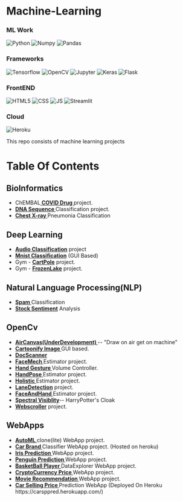# Machine-Learning

### ML Work

![Python](https://img.shields.io/badge/Python-FFD43B?style=for-the-badge&logo=python&logoColor=darkgreen)
![Numpy](https://img.shields.io/badge/Numpy-777BB4?style=for-the-badge&logo=numpy&logoColor=white)
![Pandas](https://img.shields.io/badge/Pandas-2C2D72?style=for-the-badge&logo=pandas&logoColor=white)

### Frameworks
![Tensorflow](https://img.shields.io/badge/TensorFlow-FF6F00?style=for-the-badge&logo=TensorFlow&logoColor=white)
![OpenCV](https://img.shields.io/badge/OpenCV-27338e?style=for-the-badge&logo=OpenCV&logoColor=white)
![Jupyter](https://img.shields.io/badge/Jupyter-F37626.svg?&style=for-the-badge&logo=Jupyter&logoColor=white)
![Keras](https://img.shields.io/badge/Keras-D00000?style=for-the-badge&logo=Keras&logoColor=white)
![Flask](https://img.shields.io/badge/Flask-000000?style=for-the-badge&logo=flask&logoColor=white)



### FrontEND
![HTML5](https://img.shields.io/badge/HTML5-E34F26?style=for-the-badge&logo=html5&logoColor=white)
![CSS](https://img.shields.io/badge/CSS-239120?&style=for-the-badge&logo=css3&logoColor=white)
![JS](https://img.shields.io/badge/JavaScript-F7DF1E?style=for-the-badge&logo=javascript&logoColor=black)
![Streamlit](https://img.shields.io/badge/Streamlit-FF4B4B?style=for-the-badge&logo=Streamlit&logoColor=white)


### Cloud
![Heroku](https://img.shields.io/badge/Heroku-430098?style=for-the-badge&logo=heroku&logoColor=white)


This repo consists of machine learning projects

# Table Of Contents

## BioInformatics

<ul>
      <li>ChEMBAL<a href='https://github.com/Anonymous7code/Machine-Learning/tree/master/BioInformatics/ChEMBAL%20Covid%20Drug'><b> COVID Drug </b></a> project.</li>
      <li><a href='https://github.com/Anonymous7code/Machine-Learning/tree/master/BioInformatics/DNA%20Sequence'><b> DNA Sequence </b></a> Classification project.</li>
      <li><a href='https://github.com/Anonymous7code/Machine-Learning/tree/master/BioInformatics/Pnemonia'><b> Chest X-ray </b></a> Pneumonia Classification </li>
</ul>

## Deep Learning

  <ul>
      <li><a href='https://github.com/Anonymous7code/Machine-Learning/tree/master/Deep%20Learning/Audio%20Classification'><b>Audio Classification</b></a> project</li>
      <li><a href='https://github.com/Anonymous7code/Machine-Learning/tree/master/Deep%20Learning/MNIST'><b>Mnist Classification</b></a> (GUI Based)</li>
      <li>Gym - <a href='https://github.com/Anonymous7code/Machine-Learning/blob/master/Deep%20Learning/Reinforcement%20Learning/cartpole.py'><b>CartPole</b></a> project.</li>
      <li>Gym - <a href='https://github.com/Anonymous7code/Machine-Learning/blob/master/Deep%20Learning/Reinforcement%20Learning/frozenlake.py'><b>FrozenLake</b></a> project.</li>
  </ul>

## Natural Language Processing(NLP)

<ul>
      <li><a href='https://github.com/Anonymous7code/Machine-Learning/tree/master/NLP/Spam%20Classifier'><b> Spam </b></a> Classification </li>
      <li><a href='https://github.com/Anonymous7code/Machine-Learning/tree/master/NLP/Stock%20Sentiment'><b> Stock Sentiment</b></a> Analysis </li>
</ul>

## OpenCv

<ul>
      <li><a href='https://github.com/Anonymous7code/Machine-Learning/tree/master/OpenCV/AirCanvas(UnderDev)'><b>AirCanvas(UnderDevelopment) </b></a>-- "Draw on air get on machine"</li>
      <li><a href='https://github.com/Anonymous7code/Machine-Learning/tree/master/OpenCV/Cartoonify'><b>Cartoonify Image </b></a> GUI based.</li>
      <li><a href='https://github.com/Anonymous7code/Machine-Learning/tree/master/OpenCV/DOCSCANNER(UnderDev)'><b>DocScanner </b></a> </li>
      <li><a href='https://github.com/Anonymous7code/Machine-Learning/tree/master/OpenCV/MediaPipe'><b>FaceMech </b></a> Estimator project.</li>
      <li><a href='https://github.com/Anonymous7code/Machine-Learning/tree/master/OpenCV/HandGesture'><b>Hand Gesture </b></a> Volume Controller.</li>
      <li><a href='https://github.com/Anonymous7code/Machine-Learning/tree/master/OpenCV/MediaPipe'><b>HandPose </b></a> Estimator project.</li>
      <li><a href='https://github.com/Anonymous7code/Machine-Learning/tree/master/OpenCV/MediaPipe'><b>Holistic </b></a> Estimator project.</li>
      <li><a href='https://github.com/Anonymous7code/Machine-Learning/tree/master/OpenCV/Lane%20Detection'><b>LaneDetection</b></a> project.</li>
      <li><a href='https://github.com/Anonymous7code/Machine-Learning/tree/master/OpenCV/MediaPipe'><b>FaceAndHand </b></a>Estimator project.</li>
      <li><a href='https://github.com/Anonymous7code/Machine-Learning/tree/master/OpenCV/Spectral%20Invisiblity'><b>Spectral Visiblity</b></a>-- HarryPotter's Cloak</li>
      <li><a href='https://github.com/Anonymous7code/Machine-Learning/tree/master/OpenCV/WebScroller'><b>Webscroller</b></a> project.</li>
      
</ul>

## WebApps

<ul>
      <li><a href='https://github.com/Anonymous7code/Machine-Learning/tree/master/WebApps/AutoML'><b>AutoML </b></a> clone(lite) WebApp project.</li>
      <li><a href='https://github.com/Anonymous7code/Machine-Learning/tree/master/WebApps/CarBrand%20Classification'><b>Car Brand </b></a> Classifier WebApp project. (Hosted on heroku)</li>
      <li><a href='https://github.com/Anonymous7code/Machine-Learning/tree/master/WebApps/Iris'><b>Iris Prediction </b></a> WebApp project.</li>
      <li><a href='https://github.com/Anonymous7code/Machine-Learning/tree/master/WebApps/Penguin'><b>Penguin Prediction </b></a> WebApp project.</li>
      <li><a href='https://github.com/Anonymous7code/Machine-Learning/tree/master/WebApps/BasketBall%20DataExplorer'><b>BasketBall Player </b></a> DataExplorer WebApp project.</li>
      <li><a href='https://github.com/Anonymous7code/Machine-Learning/tree/master/WebApps/Cryptocurrency'><b>CryptoCurrency Price </b></a>  WebApp project.</li>
      <li><a href='https://github.com/Anonymous7code/Machine-Learning/tree/master/WebApps/Movie%20Reco'><b>Movie Recommendation </b></a>  WebApp project.</li>
      <li><a href='https://github.com/Anonymous7code/Machine-Learning/tree/master/WebApps/CarSP_Prediction'><b>Car Selling Price </b></a>  Prediction WebApp (Deployed On Heroku https://carsppred.herokuapp.com/)</li>
</ul>



